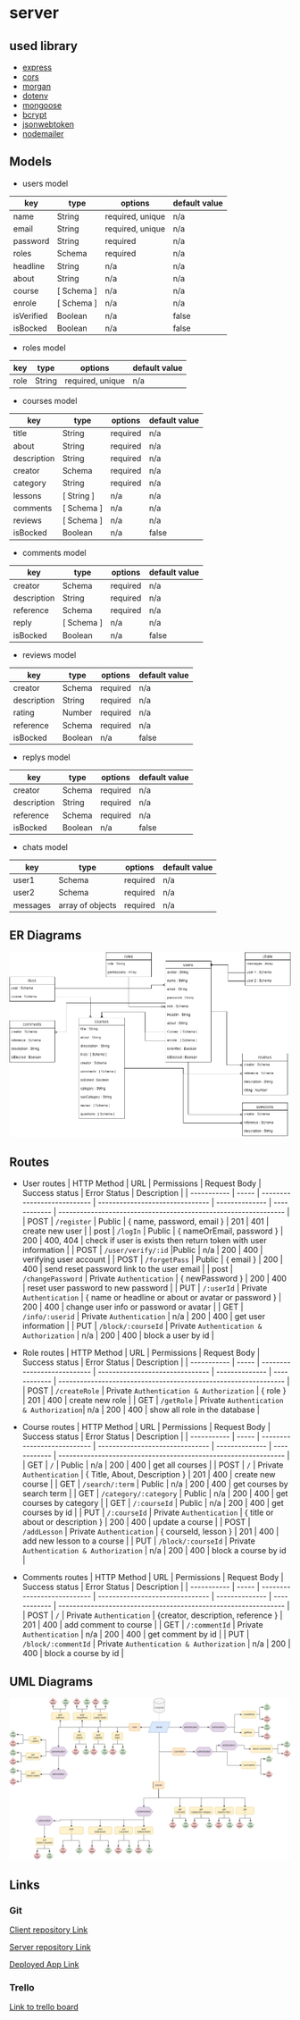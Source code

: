 # server

## used library

- [express](https://www.npmjs.com/package/express)
- [cors](https://www.npmjs.com/package/cors)
- [morgan](https://www.npmjs.com/package/morgan)
- [dotenv](https://www.npmjs.com/package/dotenv)
- [mongoose](https://www.npmjs.com/package//mongoose)
- [bcrypt](https://www.npmjs.com/package/bcryptjs)
- [jsonwebtoken](https://www.npmjs.com/package/jsonwebtoken)
- [nodemailer](https://www.npmjs.com/package/nodemailer)

## Models

- users model

| key        | type                | options          | default value |
| ---------- | ------------------- | ---------------- | ------------- |
| name       | String              | required, unique | n/a           |
| email      | String              | required, unique | n/a           |
| password   | String              | required         | n/a           |
| roles      | Schema <roles>      | required         | n/a           |
| headline   | String              | n/a              | n/a           |
| about      | String              | n/a              | n/a           |
| course     | [ Schema <course> ] | n/a              | n/a           |
| enrole     | [ Schema <course> ] | n/a              | n/a           |
| isVerified | Boolean             | n/a              | false         |
| isBocked   | Boolean             | n/a              | false         |

- roles model

| key  | type   | options          | default value |
| ---- | ------ | ---------------- | ------------- |
| role | String | required, unique | n/a           |

- courses model

| key         | type                 | options  | default value |
| ----------- | -------------------- | -------- | ------------- |
| title       | String               | required | n/a           |
| about       | String               | required | n/a           |
| description | String               | required | n/a           |
| creator     | Schema <user>        | required | n/a           |
| category    | String               | required | n/a           |
| lessons     | [ String ]           | n/a      | n/a           |
| comments    | [ Schema <comment> ] | n/a      | n/a           |
| reviews     | [ Schema <review> ]  | n/a      | n/a           |
| isBocked    | Boolean              | n/a      | false         |

- comments model

| key         | type               | options  | default value |
| ----------- | ------------------ | -------- | ------------- |
| creator     | Schema <user>      | required | n/a           |
| description | String             | required | n/a           |
| reference   | Schema <course>    | required | n/a           |
| reply       | [ Schema <reply> ] | n/a      | n/a           |
| isBocked    | Boolean            | n/a      | false         |

- reviews model

| key         | type            | options  | default value |
| ----------- | --------------- | -------- | ------------- |
| creator     | Schema <user>   | required | n/a           |
| description | String          | required | n/a           |
| rating      | Number          | required | n/a           |
| reference   | Schema <course> | required | n/a           |
| isBocked    | Boolean         | n/a      | false         |

- replys model

| key         | type              | options  | default value |
| ----------- | ----------------- | -------- | ------------- |
| creator     | Schema <user>     | required | n/a           |
| description | String            | required | n/a           |
| reference   | Schema <comments> | required | n/a           |
| isBocked    | Boolean           | n/a      | false         |

- chats model

| key      | type             | options  | default value |
| -------- | ---------------- | -------- | ------------- |
| user1    | Schema <user>    | required | n/a           |
| user2    | Schema <user>    | required | n/a           |
| messages | array of objects | required | n/a           |

## ER Diagrams

 <img src="./ER-digram.drawio.png" alt="ER Diagram" />

## Routes

- User routes
  | HTTP Method | URL | Permissions | Request Body | Success status | Error Status | Description |
  | ----------- | ----- | --------------------------- | ------------------------------- | -------------- | ------------ | --------------------------------------------------------------- |
  | POST | `/register` | Public | { name, password, email } | 201 | 401 | create new user |
  | post | `/logIn` | Public | { nameOrEmail, password } | 200 | 400, 404 | check if user is exists then return token with user information |
  | POST | `/user/verify/:id` |Public | n/a | 200 | 400 | verifying user account |
  | POST | `/forgetPass` | Public | { email } | 200 | 400 | send reset password link to the user email |
  | post | `/changePassword` | Private `Authentication` | { newPassword } | 200 | 400 | reset user password to new password |
  | PUT | `/:userId` | Private `Authentication` | { name or headline or about or avatar or password } | 200 | 400 | change user info or password or avatar |
  | GET | `/info/:userid` | Private `Authentication` | n/a | 200 | 400 | get user information |
  | PUT | `/block/:courseId` | Private `Authentication & Authorization` | n/a | 200 | 400 | block a user by id |

- Role routes
  | HTTP Method | URL | Permissions | Request Body | Success status | Error Status | Description |
  | ----------- | ----- | --------------------------- | ------------------------------- | -------------- | ------------ | --------------------------------------------------------------- |
  | POST | `/createRole` | Private `Authentication & Authorization` | { role } | 201 | 400 | create new role |
  | GET | `/getRole` | Private `Authentication & Authorization`| n/a | 200 | 400 | show all role in the database |

- Course routes
  | HTTP Method | URL | Permissions | Request Body | Success status | Error Status | Description |
  | ----------- | ----- | --------------------------- | ------------------------------- | -------------- | ------------ | --------------------------------------------------------------- |
  | GET | `/` | Public | n/a | 200 | 400 | get all courses |
  | POST | `/` | Private `Authentication` | { Title, About, Description } | 201 | 400 | create new course |
  | GET | `/search/:term` | Public | n/a | 200 | 400 | get courses by search term |
  | GET | `/category/:category` | Public | n/a | 200 | 400 | get courses by category |
  | GET | `/:courseId` | Public | n/a | 200 | 400 | get courses by id |
  | PUT | `/:courseId` | Private `Authentication` | { title or about or description } | 200 | 400 | update a course |
  | POST | `/addLesson` | Private `Authentication` | { courseId, lesson } | 201 | 400 | add new lesson to a course |
  | PUT | `/block/:courseId` | Private `Authentication & Authorization` | n/a | 200 | 400 | block a course by id |

- Comments routes
  | HTTP Method | URL | Permissions | Request Body | Success status | Error Status | Description |
  | ----------- | ----- | --------------------------- | ------------------------------- | -------------- | ------------ | --------------------------------------------------------------- |
  | POST | `/` | Private `Authentication` | {creator, description, reference } | 201 | 400 | add comment to course |
  | GET | `/:commentId` | Private `Authentication` | n/a | 200 | 400 | get comment by id |
  | PUT | `/block/:commentId` | Private `Authentication & Authorization` | n/a | 200 | 400 | block a course by id |

## UML Diagrams

 <img src="./server-UML.drawio.png" alt="UML Diagram" />

## Links

### Git

[Client repository Link](https://github.com/MB-Project-Mohammed-Almuziny/client)

[Server repository Link](https://github.com/MB-Project-Mohammed-Almuziny/server)

[Deployed App Link](http://heroku.com/)

### Trello

[Link to trello board](https://trello.com/mbprojectmohammedalmuziny)
